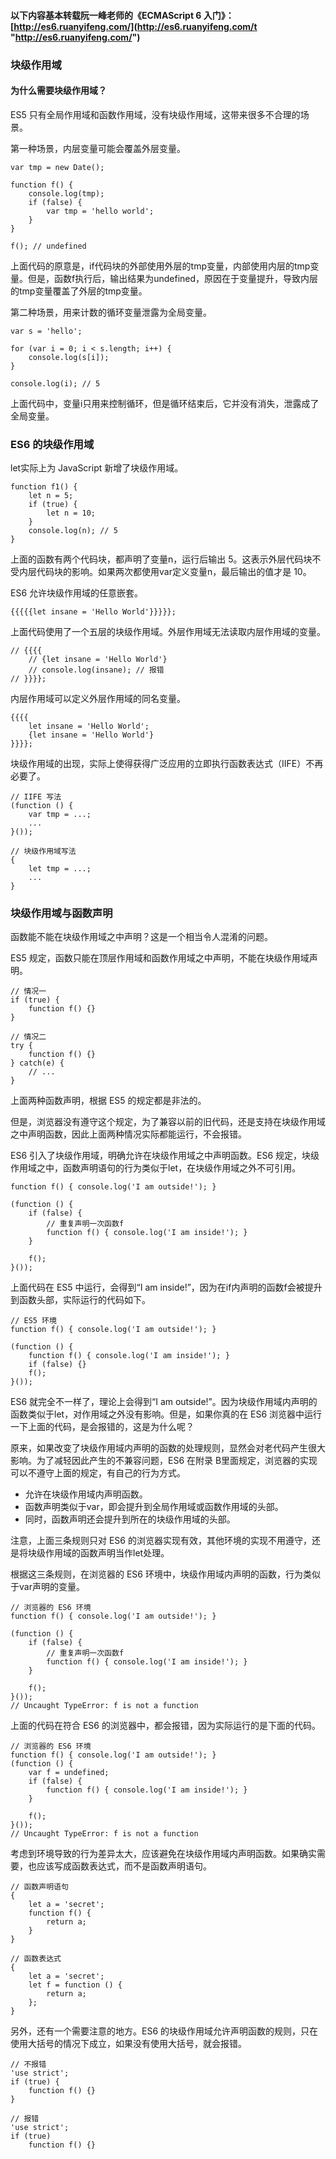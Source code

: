 #### 以下内容基本转载阮一峰老师的《ECMAScript 6 入门》： [http://es6.ruanyifeng.com/](http://es6.ruanyifeng.com/t "http://es6.ruanyifeng.com/")

### 块级作用域
#### 为什么需要块级作用域？
ES5 只有全局作用域和函数作用域，没有块级作用域，这带来很多不合理的场景。<br>

第一种场景，内层变量可能会覆盖外层变量。<br>

    var tmp = new Date();

    function f() {
        console.log(tmp);
        if (false) {
            var tmp = 'hello world';
        }
    }

    f(); // undefined

上面代码的原意是，if代码块的外部使用外层的tmp变量，内部使用内层的tmp变量。但是，函数f执行后，输出结果为undefined，原因在于变量提升，导致内层的tmp变量覆盖了外层的tmp变量。<br>

第二种场景，用来计数的循环变量泄露为全局变量。<br>

    var s = 'hello';

    for (var i = 0; i < s.length; i++) {
        console.log(s[i]);
    }

    console.log(i); // 5

上面代码中，变量i只用来控制循环，但是循环结束后，它并没有消失，泄露成了全局变量。<br>

### ES6 的块级作用域
let实际上为 JavaScript 新增了块级作用域。<br>

    function f1() {
        let n = 5;
        if (true) {
            let n = 10;
        }
        console.log(n); // 5
    }

上面的函数有两个代码块，都声明了变量n，运行后输出 5。这表示外层代码块不受内层代码块的影响。如果两次都使用var定义变量n，最后输出的值才是 10。<br>

ES6 允许块级作用域的任意嵌套。<br>

    {{{{{let insane = 'Hello World'}}}}};

上面代码使用了一个五层的块级作用域。外层作用域无法读取内层作用域的变量。<br>

    // {{{{
        // {let insane = 'Hello World'}
        // console.log(insane); // 报错
    // }}}};

内层作用域可以定义外层作用域的同名变量。<br>

    {{{{
        let insane = 'Hello World';
        {let insane = 'Hello World'}
    }}}};

块级作用域的出现，实际上使得获得广泛应用的立即执行函数表达式（IIFE）不再必要了。<br>

    // IIFE 写法
    (function () {
        var tmp = ...;
        ...
    }());

    // 块级作用域写法
    {
        let tmp = ...;
        ...
    }


### 块级作用域与函数声明
函数能不能在块级作用域之中声明？这是一个相当令人混淆的问题。<br>

ES5 规定，函数只能在顶层作用域和函数作用域之中声明，不能在块级作用域声明。<br>

    // 情况一
    if (true) {
        function f() {}
    }

    // 情况二
    try {
        function f() {}
    } catch(e) {
        // ...
    }

上面两种函数声明，根据 ES5 的规定都是非法的。<br>

但是，浏览器没有遵守这个规定，为了兼容以前的旧代码，还是支持在块级作用域之中声明函数，因此上面两种情况实际都能运行，不会报错。<br>

ES6 引入了块级作用域，明确允许在块级作用域之中声明函数。ES6 规定，块级作用域之中，函数声明语句的行为类似于let，在块级作用域之外不可引用。<br>

    function f() { console.log('I am outside!'); }

    (function () {
        if (false) {
            // 重复声明一次函数f
            function f() { console.log('I am inside!'); }
        }

        f();
    }());

上面代码在 ES5 中运行，会得到“I am inside!”，因为在if内声明的函数f会被提升到函数头部，实际运行的代码如下。<br>

    // ES5 环境
    function f() { console.log('I am outside!'); }

    (function () {
        function f() { console.log('I am inside!'); }
        if (false) {}
        f();
    }());

ES6 就完全不一样了，理论上会得到“I am outside!”。因为块级作用域内声明的函数类似于let，对作用域之外没有影响。但是，如果你真的在 ES6 浏览器中运行一下上面的代码，是会报错的，这是为什么呢？<br>

原来，如果改变了块级作用域内声明的函数的处理规则，显然会对老代码产生很大影响。为了减轻因此产生的不兼容问题，ES6 在附录 B里面规定，浏览器的实现可以不遵守上面的规定，有自己的行为方式。<br>

- 允许在块级作用域内声明函数。
- 函数声明类似于var，即会提升到全局作用域或函数作用域的头部。
- 同时，函数声明还会提升到所在的块级作用域的头部。

注意，上面三条规则只对 ES6 的浏览器实现有效，其他环境的实现不用遵守，还是将块级作用域的函数声明当作let处理。<br>

根据这三条规则，在浏览器的 ES6 环境中，块级作用域内声明的函数，行为类似于var声明的变量。<br>

    // 浏览器的 ES6 环境
    function f() { console.log('I am outside!'); }

    (function () {
        if (false) {
            // 重复声明一次函数f
            function f() { console.log('I am inside!'); }
        }

        f();
    }());
    // Uncaught TypeError: f is not a function

上面的代码在符合 ES6 的浏览器中，都会报错，因为实际运行的是下面的代码。<br>

    // 浏览器的 ES6 环境
    function f() { console.log('I am outside!'); }
    (function () {
        var f = undefined;
        if (false) {
            function f() { console.log('I am inside!'); }
        }

        f();
    }());
    // Uncaught TypeError: f is not a function

考虑到环境导致的行为差异太大，应该避免在块级作用域内声明函数。如果确实需要，也应该写成函数表达式，而不是函数声明语句。<br>

    // 函数声明语句
    {
        let a = 'secret';
        function f() {
            return a;
        }
    }

    // 函数表达式
    {
        let a = 'secret';
        let f = function () {
            return a;
        };
    }

另外，还有一个需要注意的地方。ES6 的块级作用域允许声明函数的规则，只在使用大括号的情况下成立，如果没有使用大括号，就会报错。<br>

    // 不报错
    'use strict';
    if (true) {
        function f() {}
    }

    // 报错
    'use strict';
    if (true)
        function f() {}